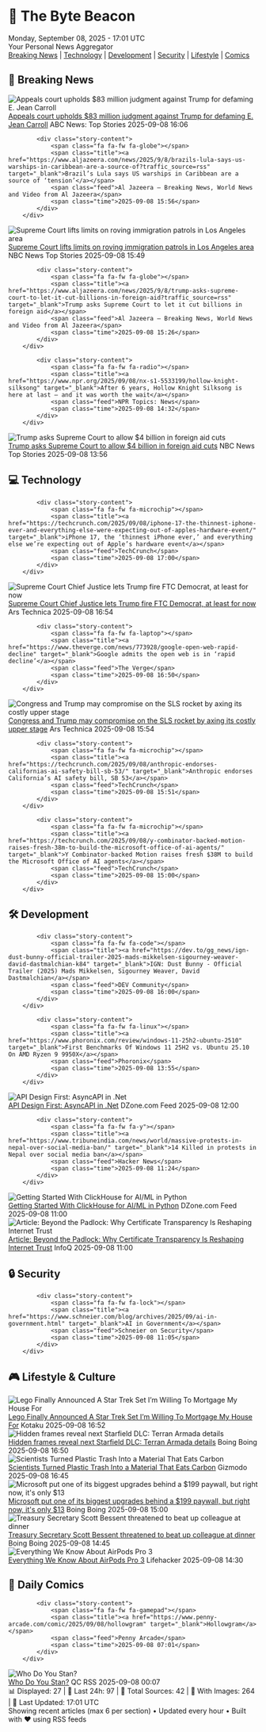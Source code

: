 <!-- Processing 54 RSS feeds at 2025-09-08 17:01:35 UTC -->
<!-- Processing: Poorly Drawn Lines -->
<!-- Processing: Garfield -->
<!-- Processing: Cyanide & Happiness -->
<!-- Processing: Questionable Content -->
<!-- Processing: Dinosaur Comics -->
<!-- Processing: CNN Top Stories -->
<!-- Processing: CNN Breaking News -->
<!-- Processing: BBC Breaking News -->
<!-- Processing: Al Jazeera Breaking News -->
<!-- Processing: Reuters Top News -->
<!-- Processing: Reuters World News -->
<!-- Processing: ABC News Breaking -->
<!-- Processing: NBC News Breaking -->
<!-- Processing: Guardian World News -->
<!-- Processing: TechCrunch -->
<!-- Processing: The Verge -->
<!-- Processing: Ars Technica -->
<!-- Processing: O'Reilly Radar -->
<!-- Processing: Slashdot -->
<!-- Processing: StackOverflow Blog -->
<!-- Processing: Phoronix Linux News -->
<!-- Processing: Ubuntu Blog -->
<!-- Processing: GitHub Blog -->
<!-- Processing: Martin Fowler -->
<!-- Processing: The Pragmatic Engineer -->
<!-- Processing: Gizmodo -->
<!-- Processing: Kotaku -->
<!-- Processing: Boing Boing -->
<!-- Processing: Krebs on Security -->
<!-- Generated 10 new posts out of 29 feeds processed -->
<div class="newspaper-header">
    <h1 class="newspaper-title">📰 The Byte Beacon</h1>
    <div class="newspaper-date">Monday, September 08, 2025 - 17:01 UTC</div>
    <div class="newspaper-subtitle">Your Personal News Aggregator</div>
</div>

<div class="newspaper-nav">
    <a href="#breaking">Breaking News</a> |
    <a href="#tech">Technology</a> |
    <a href="#dev">Development</a> |
    <a href="#security">Security</a> |
    <a href="#lifestyle">Lifestyle</a> |
    <a href="#webcomics">Comics</a>
</div>

<div class="news-section breaking-news" id="breaking">
<h2 class="section-header">🚨 Breaking News</h2>
<div class="stories-container">
<div class="story">
            <img src="https://s.abcnews.com/images/US/donald-trump-2-gty-gmh-250908_1757334465762_hpMain_4x3t_384.jpg" alt="Appeals court upholds $83 million judgment against Trump for defaming E. Jean Carroll" class="story-image" loading="lazy" onerror="this.style.display='none'">
            <div class="story-content">
                <span class="fa fa-fw fa-tv"></span>
                <span class="title"><a href="https://abcnews.go.com/US/appeals-court-upholds-83-million-judgment-trump-defaming/story?id=125364143" target="_blank">Appeals court upholds $83 million judgment against Trump for defaming E. Jean Carroll</a></span>
                <span class="feed">ABC News: Top Stories</span>
                <span class="time">2025-09-08 16:06</span>
            </div>
        </div>
<div class="story">
            
            <div class="story-content">
                <span class="fa fa-fw fa-globe"></span>
                <span class="title"><a href="https://www.aljazeera.com/news/2025/9/8/brazils-lula-says-us-warships-in-caribbean-are-a-source-of?traffic_source=rss" target="_blank">Brazil’s Lula says US warships in Caribbean are a source of ‘tension’</a></span>
                <span class="feed">Al Jazeera – Breaking News, World News and Video from Al Jazeera</span>
                <span class="time">2025-09-08 15:56</span>
            </div>
        </div>
<div class="story">
            <img src="https://media-cldnry.s-nbcnews.com/image/upload/t_fit_1500w/rockcms/2025-06/250610-la-protest-national-guard-se-348p-7065b7.jpg" alt="Supreme Court lifts limits on roving immigration patrols in Los Angeles area" class="story-image" loading="lazy" onerror="this.style.display='none'">
            <div class="story-content">
                <span class="fa fa-fw fa-broadcast-tower"></span>
                <span class="title"><a href="https://www.nbcnews.com/politics/supreme-court/supreme-court-immigration-stops-los-angeles-rcna223845" target="_blank">Supreme Court lifts limits on roving immigration patrols in Los Angeles area</a></span>
                <span class="feed">NBC News Top Stories</span>
                <span class="time">2025-09-08 15:49</span>
            </div>
        </div>
<div class="story">
            
            <div class="story-content">
                <span class="fa fa-fw fa-globe"></span>
                <span class="title"><a href="https://www.aljazeera.com/news/2025/9/8/trump-asks-supreme-court-to-let-it-cut-billions-in-foreign-aid?traffic_source=rss" target="_blank">Trump asks Supreme Court to let it cut billions in foreign aid</a></span>
                <span class="feed">Al Jazeera – Breaking News, World News and Video from Al Jazeera</span>
                <span class="time">2025-09-08 15:26</span>
            </div>
        </div>
<div class="story">
            
            <div class="story-content">
                <span class="fa fa-fw fa-radio"></span>
                <span class="title"><a href="https://www.npr.org/2025/09/08/nx-s1-5533199/hollow-knight-silksong" target="_blank">After 6 years, Hollow Knight Silksong is here at last — and it was worth the wait</a></span>
                <span class="feed">NPR Topics: News</span>
                <span class="time">2025-09-08 14:32</span>
            </div>
        </div>
<div class="story">
            <img src="https://media-cldnry.s-nbcnews.com/image/upload/t_fit_1500w/rockcms/2025-08/250828-donald-trump-mn-1140-dbce0f.jpg" alt="Trump asks Supreme Court to allow $4 billion in foreign aid cuts" class="story-image" loading="lazy" onerror="this.style.display='none'">
            <div class="story-content">
                <span class="fa fa-fw fa-broadcast-tower"></span>
                <span class="title"><a href="https://www.nbcnews.com/politics/supreme-court/trump-asks-supreme-court-allow-4-billion-foreign-aid-cuts-rcna229794" target="_blank">Trump asks Supreme Court to allow $4 billion in foreign aid cuts</a></span>
                <span class="feed">NBC News Top Stories</span>
                <span class="time">2025-09-08 13:56</span>
            </div>
        </div>
</div>
</div>
<div class="news-section tech-news" id="tech">
<h2 class="section-header">💻 Technology</h2>
<div class="stories-container">
<div class="story">
            
            <div class="story-content">
                <span class="fa fa-fw fa-microchip"></span>
                <span class="title"><a href="https://techcrunch.com/2025/09/08/iphone-17-the-thinnest-iphone-ever-and-everything-else-were-expecting-out-of-apples-hardware-event/" target="_blank">iPhone 17, the ‘thinnest iPhone ever,’ and everything else we’re expecting out of Apple’s hardware event</a></span>
                <span class="feed">TechCrunch</span>
                <span class="time">2025-09-08 17:00</span>
            </div>
        </div>
<div class="story">
            <img src="https://cdn.arstechnica.net/wp-content/uploads/2024/03/supreme-court-justices-500x500.jpg" alt="Supreme Court Chief Justice lets Trump fire FTC Democrat, at least for now" class="story-image" loading="lazy" onerror="this.style.display='none'">
            <div class="story-content">
                <span class="fa fa-fw fa-cog"></span>
                <span class="title"><a href="https://arstechnica.com/tech-policy/2025/09/supreme-court-chief-justice-lets-trump-fire-ftc-democrat-at-least-for-now/" target="_blank">Supreme Court Chief Justice lets Trump fire FTC Democrat, at least for now</a></span>
                <span class="feed">Ars Technica</span>
                <span class="time">2025-09-08 16:54</span>
            </div>
        </div>
<div class="story">
            
            <div class="story-content">
                <span class="fa fa-fw fa-laptop"></span>
                <span class="title"><a href="https://www.theverge.com/news/773928/google-open-web-rapid-decline" target="_blank">Google admits the open web is in ‘rapid decline’</a></span>
                <span class="feed">The Verge</span>
                <span class="time">2025-09-08 16:50</span>
            </div>
        </div>
<div class="story">
            <img src="https://cdn.arstechnica.net/wp-content/uploads/2022/11/SLS-Apr-21-2022-8505-Pano-500x500.jpg" alt="Congress and Trump may compromise on the SLS rocket by axing its costly upper stage" class="story-image" loading="lazy" onerror="this.style.display='none'">
            <div class="story-content">
                <span class="fa fa-fw fa-cog"></span>
                <span class="title"><a href="https://arstechnica.com/space/2025/09/congress-and-trump-may-compromise-on-the-sls-rocket-by-axing-its-costly-upper-stage/" target="_blank">Congress and Trump may compromise on the SLS rocket by axing its costly upper stage</a></span>
                <span class="feed">Ars Technica</span>
                <span class="time">2025-09-08 15:54</span>
            </div>
        </div>
<div class="story">
            
            <div class="story-content">
                <span class="fa fa-fw fa-microchip"></span>
                <span class="title"><a href="https://techcrunch.com/2025/09/08/anthropic-endorses-californias-ai-safety-bill-sb-53/" target="_blank">Anthropic endorses California’s AI safety bill, SB 53</a></span>
                <span class="feed">TechCrunch</span>
                <span class="time">2025-09-08 15:51</span>
            </div>
        </div>
<div class="story">
            
            <div class="story-content">
                <span class="fa fa-fw fa-microchip"></span>
                <span class="title"><a href="https://techcrunch.com/2025/09/08/y-combinator-backed-motion-raises-fresh-38m-to-build-the-microsoft-office-of-ai-agents/" target="_blank">Y Combinator-backed Motion raises fresh $38M to build the Microsoft Office of AI agents</a></span>
                <span class="feed">TechCrunch</span>
                <span class="time">2025-09-08 15:00</span>
            </div>
        </div>
</div>
</div>
<div class="news-section dev-news" id="dev">
<h2 class="section-header">🛠️ Development</h2>
<div class="stories-container">
<div class="story">
            
            <div class="story-content">
                <span class="fa fa-fw fa-code"></span>
                <span class="title"><a href="https://dev.to/gg_news/ign-dust-bunny-official-trailer-2025-mads-mikkelsen-sigourney-weaver-david-dastmalchian-k84" target="_blank">IGN: Dust Bunny - Official Trailer (2025) Mads Mikkelsen, Sigourney Weaver, David Dastmalchian</a></span>
                <span class="feed">DEV Community</span>
                <span class="time">2025-09-08 16:00</span>
            </div>
        </div>
<div class="story">
            
            <div class="story-content">
                <span class="fa fa-fw fa-linux"></span>
                <span class="title"><a href="https://www.phoronix.com/review/windows-11-25h2-ubuntu-2510" target="_blank">First Benchmarks Of Windows 11 25H2 vs. Ubuntu 25.10 On AMD Ryzen 9 9950X</a></span>
                <span class="feed">Phoronix</span>
                <span class="time">2025-09-08 13:55</span>
            </div>
        </div>
<div class="story">
            <img src="https://dz2cdn1.dzone.com/thumbnail?fid=18604766&w=600" alt="API Design First: AsyncAPI in .Net" class="story-image" loading="lazy" onerror="this.style.display='none'">
            <div class="story-content">
                <span class="fa fa-fw fa-newspaper"></span>
                <span class="title"><a href="https://dzone.com/articles/api-design-first-asyncapi-in-dotnet" target="_blank">API Design First: AsyncAPI in .Net</a></span>
                <span class="feed">DZone.com Feed</span>
                <span class="time">2025-09-08 12:00</span>
            </div>
        </div>
<div class="story">
            
            <div class="story-content">
                <span class="fa fa-fw fa-y"></span>
                <span class="title"><a href="https://www.tribuneindia.com/news/world/massive-protests-in-nepal-over-social-media-ban/" target="_blank">14 Killed in protests in Nepal over social media ban</a></span>
                <span class="feed">Hacker News</span>
                <span class="time">2025-09-08 11:24</span>
            </div>
        </div>
<div class="story">
            <img src="https://dz2cdn1.dzone.com/thumbnail?fid=18604511&w=600" alt="Getting Started With ClickHouse for AI/ML in Python" class="story-image" loading="lazy" onerror="this.style.display='none'">
            <div class="story-content">
                <span class="fa fa-fw fa-newspaper"></span>
                <span class="title"><a href="https://dzone.com/articles/getting-started-with-clickhouse-for-ai-ml-in-python" target="_blank">Getting Started With ClickHouse for AI/ML in Python</a></span>
                <span class="feed">DZone.com Feed</span>
                <span class="time">2025-09-08 11:00</span>
            </div>
        </div>
<div class="story">
            <img src="https://res.infoq.com/articles/tls-certificate-transparency/en/headerimage/tls-certificate-transparency-header-1756385529119.jpg" alt="Article: Beyond the Padlock: Why Certificate Transparency Is Reshaping Internet Trust" class="story-image" loading="lazy" onerror="this.style.display='none'">
            <div class="story-content">
                <span class="fa fa-fw fa-info-circle"></span>
                <span class="title"><a href="https://www.infoq.com/articles/tls-certificate-transparency/?utm_campaign=infoq_content&utm_source=infoq&utm_medium=feed&utm_term=global" target="_blank">Article: Beyond the Padlock: Why Certificate Transparency Is Reshaping Internet Trust</a></span>
                <span class="feed">InfoQ</span>
                <span class="time">2025-09-08 11:00</span>
            </div>
        </div>
</div>
</div>
<div class="news-section security-news" id="security">
<h2 class="section-header">🔒 Security</h2>
<div class="stories-container">
<div class="story">
            
            <div class="story-content">
                <span class="fa fa-fw fa-lock"></span>
                <span class="title"><a href="https://www.schneier.com/blog/archives/2025/09/ai-in-government.html" target="_blank">AI in Government</a></span>
                <span class="feed">Schneier on Security</span>
                <span class="time">2025-09-08 11:05</span>
            </div>
        </div>
</div>
</div>
<div class="news-section lifestyle-news" id="lifestyle">
<h2 class="section-header">🎮 Lifestyle & Culture</h2>
<div class="stories-container">
<div class="story">
            <img src="https://kotaku.com/app/uploads/2025/09/jean-luc.jpg" alt="Lego Finally Announced A Star Trek Set I’m Willing To Mortgage My House For" class="story-image" loading="lazy" onerror="this.style.display='none'">
            <div class="story-content">
                <span class="fa fa-fw fa-gamepad"></span>
                <span class="title"><a href="https://kotaku.com/lego-star-trek-tng-enterprise-price-release-date-2000624069" target="_blank">Lego Finally Announced A Star Trek Set I’m Willing To Mortgage My House For</a></span>
                <span class="feed">Kotaku</span>
                <span class="time">2025-09-08 16:52</span>
            </div>
        </div>
<div class="story">
            <img src="https://i0.wp.com/boingboing.net/wp-content/uploads/2023/08/image-15.jpeg?fit=1882%2C1052&amp;quality=60&amp;ssl=1" alt="Hidden frames reveal next Starfield DLC: Terran Armada details" class="story-image" loading="lazy" onerror="this.style.display='none'">
            <div class="story-content">
                <span class="fa fa-fw fa-arrow-right"></span>
                <span class="title"><a href="https://boingboing.net/2025/09/08/hidden-frames-reveal-next-starfield-dlc-terran-armada-details.html" target="_blank">Hidden frames reveal next Starfield DLC: Terran Armada details</a></span>
                <span class="feed">Boing Boing</span>
                <span class="time">2025-09-08 16:50</span>
            </div>
        </div>
<div class="story">
            <img src="https://gizmodo.com/app/uploads/2025/09/BAETA.jpg" alt="Scientists Turned Plastic Trash Into a Material That Eats Carbon" class="story-image" loading="lazy" onerror="this.style.display='none'">
            <div class="story-content">
                <span class="fa fa-fw fa-computer"></span>
                <span class="title"><a href="https://gizmodo.com/scientists-turned-plastic-trash-into-a-material-that-eats-carbon-2000655402" target="_blank">Scientists Turned Plastic Trash Into a Material That Eats Carbon</a></span>
                <span class="feed">Gizmodo</span>
                <span class="time">2025-09-08 16:45</span>
            </div>
        </div>
<div class="story">
            <img src="https://i0.wp.com/boingboing.net/wp-content/uploads/2025/09/Microsoft-Windows-11-Pro.jpg?fit=1200%2C800&amp;quality=60&amp;ssl=1" alt="Microsoft put one of its biggest upgrades behind a $199 paywall, but right now, it&#x27;s only $13" class="story-image" loading="lazy" onerror="this.style.display='none'">
            <div class="story-content">
                <span class="fa fa-fw fa-arrow-right"></span>
                <span class="title"><a href="https://boingboing.net/2025/09/08/microsoft-put-one-of-its-biggest-upgrades-behind-a-199-paywall-but-right-now-its-only-13.html" target="_blank">Microsoft put one of its biggest upgrades behind a $199 paywall, but right now, it&#x27;s only $13</a></span>
                <span class="feed">Boing Boing</span>
                <span class="time">2025-09-08 15:00</span>
            </div>
        </div>
<div class="story">
            <img src="https://i0.wp.com/boingboing.net/wp-content/uploads/2025/09/shutterstock_2598232495.jpg?fit=1000%2C667&amp;quality=60&amp;ssl=1" alt="Treasury Secretary Scott Bessent threatened to beat up colleague at dinner" class="story-image" loading="lazy" onerror="this.style.display='none'">
            <div class="story-content">
                <span class="fa fa-fw fa-arrow-right"></span>
                <span class="title"><a href="https://boingboing.net/2025/09/08/treasury-secretary-scott-bessent-threatened-to-beat-up-colleague-at-dinner.html" target="_blank">Treasury Secretary Scott Bessent threatened to beat up colleague at dinner</a></span>
                <span class="feed">Boing Boing</span>
                <span class="time">2025-09-08 14:45</span>
            </div>
        </div>
<div class="story">
            <img src="https://lifehacker.com/imagery/articles/01K4DT8ND3RD2F6D1ZTS2HN5D6/hero-image.jpg" alt="Everything We Know About AirPods Pro 3" class="story-image" loading="lazy" onerror="this.style.display='none'">
            <div class="story-content">
                <span class="fa fa-fw fa-life-ring"></span>
                <span class="title"><a href="https://lifehacker.com/tech/everything-we-know-about-airpods-pro-3?utm_medium=RSS" target="_blank">Everything We Know About AirPods Pro 3</a></span>
                <span class="feed">Lifehacker</span>
                <span class="time">2025-09-08 14:30</span>
            </div>
        </div>
</div>
</div>
<div class="news-section webcomics-section" id="webcomics">
<h2 class="section-header">🎨 Daily Comics</h2>
<div class="stories-container">
<div class="story">
            
            <div class="story-content">
                <span class="fa fa-fw fa-gamepad"></span>
                <span class="title"><a href="https://www.penny-arcade.com/comic/2025/09/08/hollowgram" target="_blank">Hollowgram</a></span>
                <span class="feed">Penny Arcade</span>
                <span class="time">2025-09-08 07:01</span>
            </div>
        </div>
<div class="story">
            <img src="http://www.questionablecontent.net/comics/5652.png" alt="Who Do You Stan?" class="story-image" loading="lazy" onerror="this.style.display='none'">
            <div class="story-content">
                <span class="fa fa-fw fa-music"></span>
                <span class="title"><a href="http://questionablecontent.net/view.php?comic=5652" target="_blank">Who Do You Stan?</a></span>
                <span class="feed">QC RSS</span>
                <span class="time">2025-09-08 00:07</span>
            </div>
        </div>
</div>
</div>

<div class="newspaper-footer">
    <div class="stats">
        📊 Displayed: 27 | 📅 Last 24h: 97 | 📡 Total Sources: 42 | 📸 With Images: 264 |
        🔄 Last Updated: 17:01 UTC
    </div>
    <div class="footer-note">
        Showing recent articles (max 6 per section) • Updated every hour • Built with ❤️ using RSS feeds
    </div>
</div>
